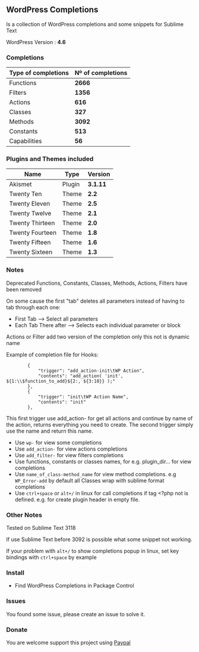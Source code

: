 ## WordPress Completions

Is a collection of WordPress completions and some snippets for Sublime Text

WordPress Version : **4.6**


### Completions

Type of completions | Nº of completions
---                 | ---
Functions           | **2666**
Filters             | **1356**
Actions             | **616**
Classes             | **327**
Methods             | **3092**
Constants           | **513**
Capabilities        | **56**


### Plugins and Themes included

Name            | Type   | Version
---             | ---    | ---
Akismet         | Plugin | **3.1.11**
Twenty Ten      | Theme  | **2.2**
Twenty Eleven   | Theme  | **2.5**
Twenty Twelve   | Theme  | **2.1**
Twenty Thirteen | Theme  | **2.0**
Twenty Fourteen | Theme  | **1.8**
Twenty Fifteen  | Theme  | **1.6**
Twenty Sixteen  | Theme  | **1.3**


### Notes

Deprecated Functions, Constants, Classes, Methods, Actions, Filters have been removed

On some cause the first "tab" deletes all parameters instead of having to tab through each one:

- First Tab --> Select all parameters
- Each Tab There after --> Selects each individual parameter or block

Actions or Filter add two version of the completion only this not is dynamic name

Example of completion file for Hooks:
```
        {
            "trigger": "add_action-init\tWP Action",
            "contents": "add_action( 'init', ${1:\\$function_to_add}${2:, ${3:10}} );"
        },
        {
            "trigger": "init\tWP Action Name",
            "contents": "init"
        },
```
This first trigger use add_action- for get all actions and continue by name of the action, returns everything you need to create.
The second trigger simply use the name and return this name.

* Use `wp-` for view some completions
* Use `add_action-` for view actions completions
* Use `add_filter-` for view filters completions
* Use functions, constants or classes names, for e.g. plugin_dir... for view completions
* Use `name_of_class-method_name` for view method completions. e.g `WP_Error-add`
  by default all Classes wrap with sublime format completions
* Use `ctrl+space` or `alt+/` in linux for call completions if tag <?php not is defined. e.g. for create plugin header in empty file.


### Other Notes

Tested on Sublime Text 3118

If use Sublime Text before 3092 is possible what some snippet not working.

If your problem with `alt+/` to show completions popup in linux, set key bindings with `ctrl+space` by example


### Install

- Find WordPress Completions in Package Control

### Issues

You found some issue, please create an issue to solve it.

### Donate

You are welcome support this project using [Paypal](https://www.paypal.com/cgi-bin/webscr?cmd=_s-xclick&hosted_button_id=VXY7T7VKL78VA)
